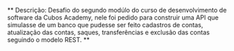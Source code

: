 **
Descrição: Desafio do segundo modúlo do curso de desenvolvimento de  software da Cubos Academy, nele foi pedido para construir uma API que simulasse de um banco que pudesse ser feito cadastros de contas, atualização das contas, saques, transferências e exclusão das contas seguindo o modelo REST.
**